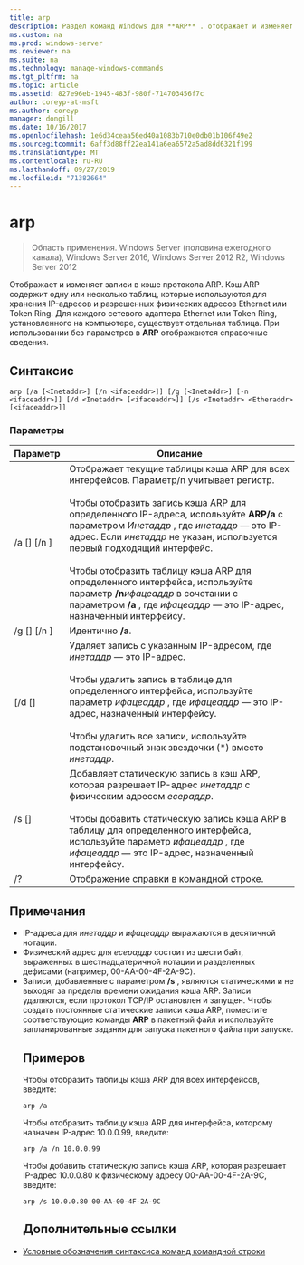 ```yaml
---
title: arp
description: Раздел команд Windows для **ARP** . отображает и изменяет записи в кэше ARP, который используется для хранения IP-адресов и их разрешенных физических адресов.
ms.custom: na
ms.prod: windows-server
ms.reviewer: na
ms.suite: na
ms.technology: manage-windows-commands
ms.tgt_pltfrm: na
ms.topic: article
ms.assetid: 827e96eb-1945-483f-980f-714703456f7c
author: coreyp-at-msft
ms.author: coreyp
manager: dongill
ms.date: 10/16/2017
ms.openlocfilehash: 1e6d34ceaa56ed40a1083b710e0db01b106f49e2
ms.sourcegitcommit: 6aff3d88ff22ea141a6ea6572a5ad8dd6321f199
ms.translationtype: MT
ms.contentlocale: ru-RU
ms.lasthandoff: 09/27/2019
ms.locfileid: "71382664"
---
```

# <a name="arp"></a>arp

>Область применения. Windows Server (половина ежегодного канала), Windows Server 2016, Windows Server 2012 R2, Windows Server 2012

Отображает и изменяет записи в кэше протокола ARP. Кэш ARP содержит одну или несколько таблиц, которые используются для хранения IP-адресов и разрешенных физических адресов Ethernet или Token Ring. Для каждого сетевого адаптера Ethernet или Token Ring, установленного на компьютере, существует отдельная таблица. При использовании без параметров в **ARP** отображаются справочные сведения.
## <a name="syntax"></a>Синтаксис
```
arp [/a [<Inetaddr>] [/n <ifaceaddr>]] [/g [<Inetaddr>] [-n <ifaceaddr>]] [/d <Inetaddr> [<ifaceaddr>]] [/s <Inetaddr> <Etheraddr> [<ifaceaddr>]]
```
### <a name="parameters"></a>Параметры

|                Параметр                |                                                                                                                                                                                                                                                               Описание                                                                                                                                                                                                                                                               |
|-----------------------------------------|-----------------------------------------------------------------------------------------------------------------------------------------------------------------------------------------------------------------------------------------------------------------------------------------------------------------------------------------------------------------------------------------------------------------------------------------------------------------------------------------------------------------------------------------|
|    /a [<Inetaddr>] [/n <ifaceaddr>]     | Отображает текущие таблицы кэша ARP для всех интерфейсов. Параметр/n учитывает регистр.<br /><br />Чтобы отобразить запись кэша ARP для определенного IP-адреса, используйте **ARP/a** с параметром *Инетаддр* , где *инетаддр* — это IP-адрес. Если *инетаддр* не указан, используется первый подходящий интерфейс.<br /><br />Чтобы отобразить таблицу кэша ARP для определенного интерфейса, используйте параметр **/n**_ифацеаддр_ в сочетании с параметром **/a** , где *ифацеаддр* — это IP-адрес, назначенный интерфейсу. |
|    /g [<Inetaddr>] [/n <ifaceaddr>]     |                                                                                                                                                                                                                                                          Идентично **/a**.                                                                                                                                                                                                                                                           |
|      [/d <Inetaddr> [<ifaceaddr>]       |                                                                                           Удаляет запись с указанным IP-адресом, где *инетаддр* — это IP-адрес.<br /><br />Чтобы удалить запись в таблице для определенного интерфейса, используйте параметр *ифацеаддр* , где *ифацеаддр* — это IP-адрес, назначенный интерфейсу.<br /><br />Чтобы удалить все записи, используйте подстановочный знак звездочки (\*) вместо *инетаддр*.                                                                                           |
| /s <Inetaddr> <Etheraddr> [<ifaceaddr>] |                                                                                                                     Добавляет статическую запись в кэш ARP, которая разрешает IP-адрес *инетаддр* с физическим адресом *есераддр*.<br /><br />Чтобы добавить статическую запись кэша ARP в таблицу для определенного интерфейса, используйте параметр *ифацеаддр* , где *ифацеаддр* — это IP-адрес, назначенный интерфейсу.                                                                                                                     |
|                   /?                    |                                                                                                                                                                                                                                                  Отображение справки в командной строке.                                                                                                                                                                                                                                                   |

## <a name="remarks"></a>Примечания
- IP-адреса для *инетаддр* и *ифацеаддр* выражаются в десятичной нотации.
- Физический адрес для *есераддр* состоит из шести байт, выраженных в шестнадцатеричной нотации и разделенных дефисами (например, 00-AA-00-4F-2A-9C).
- Записи, добавленные с параметром **/s** , являются статическими и не выходят за пределы времени ожидания кэша ARP. Записи удаляются, если протокол TCP/IP остановлен и запущен. Чтобы создать постоянные статические записи кэша ARP, поместите соответствующие команды **ARP** в пакетный файл и используйте запланированные задания для запуска пакетного файла при запуске.
  ## <a name="BKMK_Examples"></a>Примеров
  Чтобы отобразить таблицы кэша ARP для всех интерфейсов, введите:
  ```
  arp /a
  ```
  Чтобы отобразить таблицу кэша ARP для интерфейса, которому назначен IP-адрес 10.0.0.99, введите:
  ```
  arp /a /n 10.0.0.99
  ```
  Чтобы добавить статическую запись кэша ARP, которая разрешает IP-адрес 10.0.0.80 к физическому адресу 00-AA-00-4F-2A-9C, введите:
  ```
  arp /s 10.0.0.80 00-AA-00-4F-2A-9C 
  ```
  ## <a name="additional-references"></a>Дополнительные ссылки
- [Условные обозначения синтаксиса команд командной строки](command-line-syntax-key.md)
